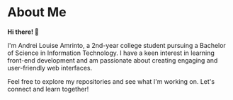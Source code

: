 # **About Me** 

**Hi there! 👋**

I'm Andrei Louise Amrinto, a 2nd-year college student pursuing a Bachelor of Science in Information Technology. I have a keen interest in learning front-end development and am passionate about creating engaging and user-friendly web interfaces.

Feel free to explore my repositories and see what I'm working on. Let's connect and learn together!
